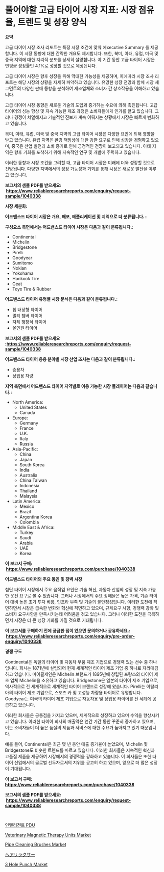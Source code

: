 <p><h1>풀어야할 고급 타이어 시장 지표: 시장 점유율, 트렌드 및 성장 양식</h1></p><p><strong>요약</strong></p>
<p><p>고급 타이어 시장 조사 리포트는 특정 시장 조건에 맞춰 에xecutive Summary 를 제공합니다. 이 시장 동향에 대한 간략한 개요도 제시합니다. 또한, 북미, 아태, 유럽, 미국 및 중국 지역에 대한 지리적 분포를 상세히 설명합니다. 이 기간 동안 고급 타이어 시장은 연평균 성장률인 4.1%로 성장할 것으로 예상됩니다.</p><p>고급 타이어 시장은 향후 성장을 위해 막대한 가능성을 제공하며, 이에따라 시장 조사 리포트는 해당 시장의 상황을 자세히 파악하고 있습니다. 유망한 성장 전망과 함께 시장 세그먼트의 다양한 판매 동향을 분석하여 제조업체와 소비자 간 상호작용을 이해하고 있습니다.</p><p>고급 타이어 시장 동향은 새로운 기술의 도입과 증가하는 수요에 의해 촉진됩니다. 고급 타이어의 성능 향상 및 지속 가능한 제조 과정은 소비자들에게 인기를 끌고 있습니다. 그러나 경쟁이 치열해지고 기술적인 진보가 계속 이뤄지는 상황에서 시장은 빠르게 변화하고 있습니다.</p><p>북미, 아태, 유럽, 미국 및 중국 지역의 고급 타이어 시장은 다양한 요인에 의해 영향을 받고 있습니다. 유럽 지역은 환경 책임성에 대한 강한 요구로 인해 성장을 경험하고 있으며, 중국은 산업 발전과 소비 증가로 인해 긍정적인 전망이 보고되고 있습니다. 아태 지역은 향후 기회를 포착하기 위해 지속적인 연구 및 개발에 주력하고 있습니다.</p><p>이러한 동향과 시장 조건을 고려할 때, 고급 타이어 시장은 미래에 더욱 성장할 것으로 전망됩니다. 다양한 지역에서의 성장 가능성과 기회를 통해 시장은 새로운 발전을 이루고 있습니다.</p></p>
<p><strong>보고서의 샘플 PDF를 받으세요: &nbsp;<a href="https://www.reliableresearchreports.com/enquiry/request-sample/1040338">https://www.reliableresearchreports.com/enquiry/request-sample/1040338</a></strong></p>
<p><strong>시장 세분화:</strong></p>
<p><strong> 어드밴스드 타이어 시장은 개요, 배포, 애플리케이션 및 지역으로 더 분류됩니다. :</strong></p>
<p><strong>구성요소 측면에서는 어드밴스드 타이어 시장은 다음과 같이 분류됩니다.:</strong></p>
<p><ul><li>Continental</li><li>Michelin</li><li>Bridgestone</li><li>Pirelli</li><li>Goodyear</li><li>Sumitomo</li><li>Nokian</li><li>Yokohama</li><li>Hankook Tire</li><li>Ceat</li><li>Toyo Tire & Rubber</li></ul></p>
<p><strong> 어드밴스드 타이어 유형별 시장 분석은 다음과 같이 분류됩니다.:</strong></p>
<p><ul><li>칩 내장형 타이어</li><li>멀티 챔버 타이어</li><li>자체 팽창식 타이어</li><li>올인원 타이어</li></ul></p>
<p><strong>보고서의 샘플 PDF를 받으세요 :<a href="https://www.reliableresearchreports.com/enquiry/request-sample/1040338">https://www.reliableresearchreports.com/enquiry/request-sample/1040338</a></strong></p>
<p><strong> 어드밴스드 타이어 응용 분야별 시장 산업 조사는 다음과 같이 분류됩니다.:</strong></p>
<p><ul><li>승용차</li><li>상업용 차량</li></ul></p>
<p><strong>지역 측면에서 어드밴스드 타이어 지역별로 이용 가능한 시장 플레이어는 다음과 같습니다.:</strong></p>
<p><ul>
    <li>
        North America:
        <ul>
            <li>United States</li>
            <li>Canada</li>
        </ul>
    </li>
    <li>
        Europe:
        <ul>
            <li>Germany</li>
            <li>France</li>
            <li>U.K.</li>
            <li>Italy</li>
            <li>Russia</li>
        </ul>
    </li>
    <li>
        Asia-Pacific:
        <ul>
            <li>China</li>
            <li>Japan</li>
            <li>South Korea</li>
            <li>India</li>
            <li>Australia</li>
            <li>China Taiwan</li>
            <li>Indonesia</li>
            <li>Thailand</li>
            <li>Malaysia</li>
        </ul>
    </li>
    <li>
        Latin America:
        <ul>
            <li>Mexico</li>
            <li>Brazil</li>
            <li>Argentina Korea</li>
            <li>Colombia</li>
        </ul>
    </li>
    <li>
        Middle East & Africa:
        <ul>
            <li>Turkey</li>
            <li>Saudi</li>
            <li>Arabia</li>
            <li>UAE</li>
            <li>Korea</li>
        </ul>
    </li>
    </ul></p>
<p><strong>이 보고서 구매: &nbsp;<a href="https://www.reliableresearchreports.com/purchase/1040338">https://www.reliableresearchreports.com/purchase/1040338</a></strong></p>
<p><strong>어드밴스드 타이어의 주요 동인 및 장벽 시장</strong></p>
<p><p>첨단 타이어 시장에서 주요 움직임 요인은 기술 혁신, 자동차 산업의 성장 및 지속 가능한 운전 요구로 볼 수 있습니다. 그러나 시장에서의 주요 장애물은 높은 가격, 기존 타이어 대비 높은 초기 투자 비용, 인프라 부족 및 기술의 불안정성입니다. 이러한 도전에 직면하면서 시장은 급속한 변화와 혁신에 직면하고 있으며, 규제요구 사항, 경쟁력 강화 및 소비자 요구사항을 만족시키는데 어려움을 겪고 있습니다. 그러나 이러한 도전을 극복하면서 시장은 더 큰 성장 기회를 가질 것으로 기대됩니다.</p></p>
<p><strong>이 보고서를 구매하기 전에 궁금한 점이 있으면 문의하거나 공유하세요.: &nbsp;<a href="https://www.reliableresearchreports.com/enquiry/pre-order-enquiry/1040338">https://www.reliableresearchreports.com/enquiry/pre-order-enquiry/1040338</a></strong></p>
<p><strong>경쟁 구도</strong></p>
<p><p>Continental은 독일의 타이어 및 자동차 부품 제조 기업으로 경쟁력 있는 선수 중 하나입니다. 회사는 1871년에 설립되어 현재 세계적인 타이어 제조 기업 중 하나로 자리매김하고 있습니다. 마이클제인은 Michelin 브랜드가 1895년에 창립된 프랑스의 타이어 제조 업체 Michelin을 소유하고 있습니다. Bridgestone은 일본의 타이어 제조 기업으로, 역사적으로 전 세계적으로 세계적인 타이어 브랜드로 성장해 왔습니다. Pirelli는 이탈리아의 타이어 제조 기업으로, 스포츠 카 및 고성능 차량용 타이어로 유명합니다. Goodyear는 미국의 타이어 제조 기업으로 자동차용 및 상업용 타이어를 전 세계에 공급하고 있습니다. </p><p>이러한 회사들은 공통점을 가지고 있으며, 세계적으로 성장하고 있으며 수익을 향상시키고 있습니다. 이러한 타이어 회사의 매출액은 연간 기간 동안 꾸준히 증가하고 있으며, 이는 소비자들이 더 높은 품질의 제품과 서비스에 대한 수요가 높아지고 있기 때문입니다.</p><p>예를 들어, Continental은 최근 몇 년 동안 매출 증가율이 높았으며, Michelin 및 Bridgestone도 비슷한 트렌드를 따르고 있습니다. 이러한 회사들은 지속적인 혁신과 고품질 제품을 제공하여 시장에서의 경쟁력을 강화하고 있습니다. 이 회사들은 또한 타이어 산업에서의 글로벌 선두자로서의 지위를 공고히 하고 있으며, 앞으로 더 많은 성장이 기대됩니다.</p></p>
<p><strong>이 보고서 구매: &nbsp; <a href="https://www.reliableresearchreports.com/purchase/1040338">https://www.reliableresearchreports.com/purchase/1040338</a></strong></p>
<p><strong>보고서의 샘플 PDF를 받으세요: &nbsp;<a href="https://www.reliableresearchreports.com/enquiry/request-sample/1040338">https://www.reliableresearchreports.com/enquiry/request-sample/1040338</a></strong><strong></strong></p>
<p>&nbsp;</p>
<p><p><a href="https://github.com/nuekbpymrrz5/Market-Research-Report-List-1/blob/main/76132924210.md">인텔리전트 PDU</a></p><p><a href="https://issuu.com/reportprime-2/docs/veterinary-magnetic-therapy-units-market-size-2030">Veterinary Magnetic Therapy Units Market</a></p><p><a href="https://github.com/yoshih12/Market-Research-Report-List-2/blob/main/pipe-cleaning-brushes-market.md">Pipe Cleaning Brushes Market</a></p><p><a href="https://github.com/jkjreqjscoxx7/Market-Research-Report-List-1/blob/main/28483394697.md">ヘアリラクサー</a></p><p><a href="https://github.com/castoriffic/Market-Research-Report-List-3/blob/main/3-hole-punch-market.md">3 Hole Punch Market</a></p></p>